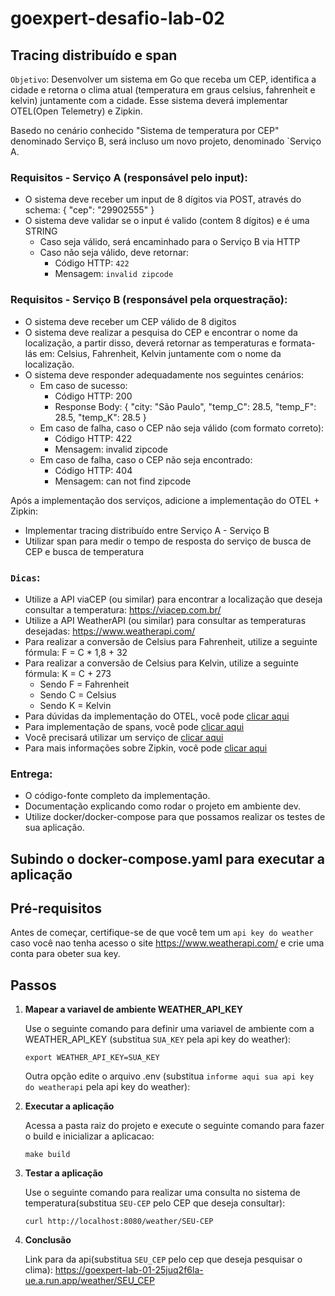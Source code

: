 # goexpert-desafio-lab-02

## Tracing distribuído e span

`Objetivo`: Desenvolver um sistema em Go que receba um CEP, identifica a cidade e retorna o clima atual (temperatura em graus celsius, fahrenheit e kelvin) juntamente com a cidade. Esse sistema deverá implementar OTEL(Open Telemetry) e Zipkin.

Basedo no cenário conhecido "Sistema de temperatura por CEP" denominado Serviço B, será incluso um novo projeto, denominado `Serviço A.

### Requisitos - Serviço A (responsável pelo input):

* O sistema deve receber um input de 8 dígitos via POST, através do schema:  { "cep": "29902555" }
* O sistema deve validar se o input é valido (contem 8 dígitos) e é uma STRING
  * Caso seja válido, será encaminhado para o Serviço B via HTTP
  * Caso não seja válido, deve retornar:
    * Código HTTP: `422`
    * Mensagem: `invalid zipcode`

### Requisitos - Serviço B (responsável pela orquestração):

* O sistema deve receber um CEP válido de 8 digitos
* O sistema deve realizar a pesquisa do CEP e encontrar o nome da localização, a partir disso, deverá retornar as temperaturas e formata-lás em: Celsius, Fahrenheit, Kelvin juntamente com o nome da localização.
* O sistema deve responder adequadamente nos seguintes cenários:
  * Em caso de sucesso:
    * Código HTTP: 200
    * Response Body: { "city: "São Paulo", "temp_C": 28.5, "temp_F": 28.5, "temp_K": 28.5 }
  * Em caso de falha, caso o CEP não seja válido (com formato correto):
    * Código HTTP: 422
    * Mensagem: invalid zipcode
  * Em caso de falha, caso o CEP não seja encontrado:
    * Código HTTP: 404
    * Mensagem: can not find zipcode


Após a implementação dos serviços, adicione a implementação do OTEL + Zipkin:

* Implementar tracing distribuído entre Serviço A - Serviço B
* Utilizar span para medir o tempo de resposta do serviço de busca de CEP e busca de temperatura

    
### `Dicas`:

* Utilize a API viaCEP (ou similar) para encontrar a localização que deseja consultar a temperatura: https://viacep.com.br/
* Utilize a API WeatherAPI (ou similar) para consultar as temperaturas desejadas: https://www.weatherapi.com/
* Para realizar a conversão de Celsius para Fahrenheit, utilize a seguinte fórmula: F = C * 1,8 + 32
* Para realizar a conversão de Celsius para Kelvin, utilize a seguinte fórmula: K = C + 273
  * Sendo F = Fahrenheit
  * Sendo C = Celsius
  * Sendo K = Kelvin
* Para dúvidas da implementação do OTEL, você pode [clicar aqui](https://opentelemetry.io/docs/languages/go/getting-started/)
* Para implementação de spans, você pode [clicar aqui](https://opentelemetry.io/docs/languages/go/instrumentation/#creating-spans)
* Você precisará utilizar um serviço de [clicar aqui](https://opentelemetry.io/docs/collector/quick-start/)
* Para mais informações sobre Zipkin, você pode [clicar aqui](https://zipkin.io/)
  
### Entrega:

* O código-fonte completo da implementação.
* Documentação explicando como rodar o projeto em ambiente dev.
* Utilize docker/docker-compose para que possamos realizar os testes de sua aplicação.

## Subindo o docker-compose.yaml para executar a aplicação

## Pré-requisitos
Antes de começar, certifique-se de que você tem um `api key do weather` caso você nao tenha acesso o site https://www.weatherapi.com/ e crie uma conta para obeter sua key.

## Passos

1. **Mapear a variavel de ambiente WEATHER_API_KEY**

   Use o seguinte comando para definir uma variavel de ambiente com a WEATHER_API_KEY (substitua `SUA_KEY` pela api key do weather):

    ```shell
    export WEATHER_API_KEY=SUA_KEY
    ```
   
   Outra opção edite o arquivo .env (substitua `informe aqui sua api key do weatherapi` pela api key do weather):


2. **Executar a aplicação**

   Acessa a pasta raiz do projeto e execute o seguinte comando para fazer o build e inicializar a aplicacao:

    ```shell
    make build
    ```


3. **Testar a aplicação**

   Use o seguinte comando para realizar uma consulta no sistema de temperatura(substitua `SEU-CEP` pelo CEP que deseja consultar):

    ```shell
    curl http://localhost:8080/weather/SEU-CEP
    ```

4. **Conclusão**

   Link para da api(substitua `SEU_CEP` pelo cep que deseja pesquisar o clima): https://goexpert-lab-01-25juq2f6la-ue.a.run.app/weather/SEU_CEP 
   